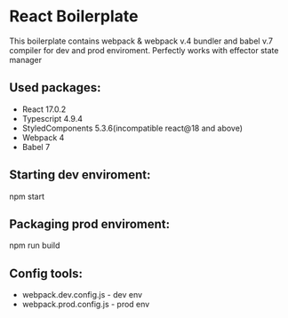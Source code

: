 # React Boilerplate 

This boilerplate contains webpack & webpack v.4 bundler and babel v.7 compiler for dev and prod enviroment.
Perfectly works with effector state manager

## Used packages:

- React 17.0.2
- Typescript 4.9.4
- StyledComponents 5.3.6(incompatible react@18 and above)
- Webpack 4
- Babel 7

## Starting dev enviroment: 

npm start

## Packaging prod enviroment:

npm run build

## Config tools:

- webpack.dev.config.js - dev env
- webpack.prod.config.js - prod env
